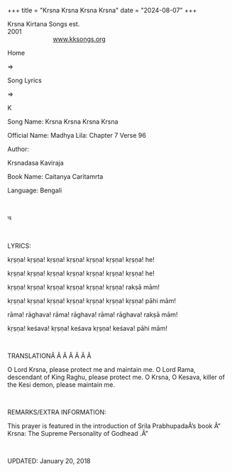 +++ 
title = "Krsna Krsna Krsna Krsna"
date = "2024-08-07"
+++

Krsna Kirtana Songs est.
2001                                                                                                                                    
            
www.kksongs.org








Home
 
⇒
 
Song Lyrics
 
⇒
 
K


Song
Name: Krsna Krsna Krsna Krsna


Official
Name: Madhya Lila: Chapter 7 Verse 96


Author:

Krsnadasa
Kaviraja


Book
Name: 
Caitanya
Caritamrta


Language: 
Bengali


 








অ








 


LYRICS:


kṛṣṇa!
kṛṣṇa! kṛṣṇa! kṛṣṇa!
kṛṣṇa! kṛṣṇa! kṛṣṇa! he!

kṛṣṇa! kṛṣṇa! kṛṣṇa!
kṛṣṇa! kṛṣṇa! kṛṣṇa!
kṛṣṇa! he!

kṛṣṇa! kṛṣṇa! kṛṣṇa!
kṛṣṇa! kṛṣṇa! kṛṣṇa!
rakṣā mām!

kṛṣṇa! kṛṣṇa! kṛṣṇa!
kṛṣṇa! kṛṣṇa! kṛṣṇa!
kṛṣṇa! pāhi mām!

rāma! rāghava! rāma! rāghava! rāma! rāghava!
rakṣā mām!

kṛṣṇa! keśava! kṛṣṇa! keśava
kṛṣṇa! keśava! pāhi mām!


 


TRANSLATIONÂ Â Â Â Â Â Â  


O Lord
Krsna, please protect me and maintain me. O Lord Rama, descendant of King
Raghu, please protect me. O Krsna, O Kesava, killer of the Kesi demon, please
maintain me.


 


REMARKS/EXTRA
INFORMATION:


This
prayer is featured in the introduction of Srila PrabhupadaÂ’s book Â“
Krsna:
The Supreme Personality of Godhead
.Â”


 


UPDATED:
 January 20, 2018